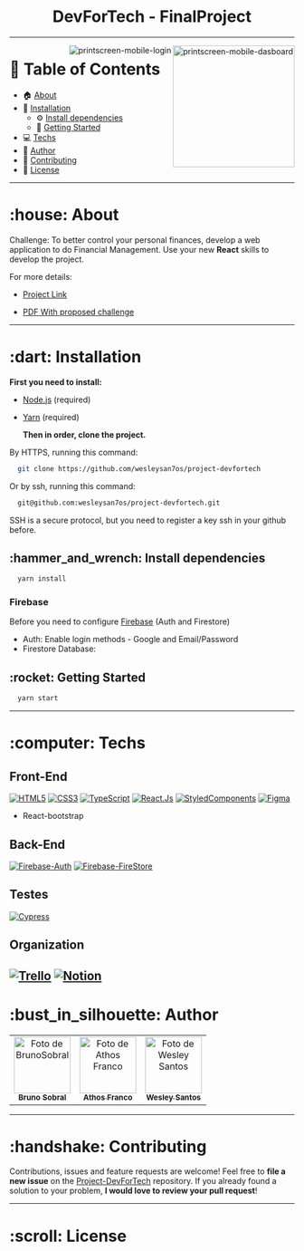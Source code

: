 
<h1 align="center">DevForTech - FinalProject</h1>

---
<img align="right" src="https://lh3.googleusercontent.com/u/0/d/1uhm3PtXMPE709rWpc237do4XsRlomx3Y=w695-h609-iv2" alt="printscreen-mobile-dasboard" width="215px">
<img align="right" src="https://lh3.googleusercontent.com/u/0/d/1fuuMyPZvVeTqRHXIyOFeC4_TR5qWQ4qO=w695-h568-iv2" alt="printscreen-mobile-login">


# :pushpin: Table of Contents

- :house: [About](#about)
- :dart: [Installation](#installation)
  - :gear: [Install dependencies](#install_dependencies)
  - :rocket: [Getting Started](#getting_started)
- :computer: [Techs](#techs)
- :bust_in_silhouette: [Author](#author)
- :handshake: [Contributing](#contributing)
- :scroll: [License](#license)

---

<h1 id="about">:house: About</h1>

Challenge: To better control your personal finances, develop a web application
to do Financial Management. Use your new **React** skills to develop the
project.

For more details:

- [Project Link](https://gamafinancyapp.com/)

- [PDF With proposed challenge](https://drive.google.com/file/d/1DDAEPoPTG-tSBFwA6T-k29W4MXwShlwc/view?usp=sharing)

---

<h1 id="installation">:dart: Installation</h1>

**First you need to install:**

- [Node.js](https://pt-br.nodejs.org/) (required)
- [Yarn](https://yarnpkg.com/) (required)


  **Then in order, clone the project.**

By HTTPS, running this command:

```bash
  git clone https://github.com/wesleysan7os/project-devfortech
```

Or by ssh, running this command:

```bash
  git@github.com:wesleysan7os/project-devfortech.git
```

SSH is a secure protocol, but you need to register a key ssh in your github before.

<h2 id="install_dependencies">:hammer_and_wrench: Install dependencies</h2>

```bash
  yarn install
```
<h3>Firebase</h3>

Before you need to configure [Firebase](https://firebase.google.com/) (Auth and Firestore)
- Auth: Enable login methods - Google and Email/Password
- Firestore Database: 

<h2 id="getting_started">:rocket: Getting Started</h2>

```bash
  yarn start
```
---

<h1 id="techs">:computer: Techs</h1>

<h2>Front-End</h2>

[![HTML5](https://img.shields.io/badge/Html-orange?style=for-the-badge&logo=Html5&logoColor=ffffff)](#)
[![CSS3](https://img.shields.io/badge/css-blue?style=for-the-badge&logo=Css3&logoColor=ffffff)](#)
[![TypeScript](https://img.shields.io/badge/TypeScript-blue?style=for-the-badge&logo=TypeScript&logoColor=ffffff)](#)
[![React.Js](https://img.shields.io/badge/React.Js-blue?style=for-the-badge&logo=React&logoColor=ffffff)](#)
[![StyledComponents](https://img.shields.io/badge/StyledComponents-black?style=for-the-badge&logo=StyledComponents&logoColor=be65a0)](#)
[![Figma](https://img.shields.io/badge/Figma-black?style=for-the-badge&logo=Figma&logoColor=ffffff)](#)
- React-bootstrap

<h2>Back-End</h2>

[![Firebase-Auth](https://img.shields.io/badge/FirebaseAuth-yellow?style=for-the-badge&logo=Firebase&logoColor=ffffff)](#)
[![Firebase-FireStore](https://img.shields.io/badge/FireStore-yellow?style=for-the-badge&logo=Firebase&logoColor=ffffff)](#)

<h2>Testes</h2>

[![Cypress](https://img.shields.io/badge/cypress-64D3A5?style=for-the-badge&logo=cypress&logoColor=ffffff)](#)

<h2>Organization</h2>

[![Trello](https://img.shields.io/badge/trello-yellow?style=for-the-badge&logo=Trello&logoColor=ffffff)](#)
[![Notion](https://img.shields.io/badge/Notion-blue?style=for-the-badge&logo=Notion&logoColor=ffffff)](#)
---

<h1 id="author">:bust_in_silhouette: Author</h1>

<table>
	<tr>
		<td align="center">
			<a href="https://github.com/BrunoSobralDev">
				<img
					width="100px"
					height="auto"
					src="https://github.com/BrunoSobralDev.png"
					alt="Foto de BrunoSobral"
				/>
				<br />
				<sub>
					<b>Bruno Sobral</b>
				</sub>
			</a>
		</td>
      <td align="center">
			  <a href="https://github.com/athosfranco">
          <img
            width="100px"
            height="auto"
            src="https://github.com/athosfranco.png"
            alt="Foto de Athos Franco"
          />
          <br />
          <sub>
            <b>Athos Franco</b>
          </sub>
			  </a>
		</td>
        <td align="center">
			<a href="https://github.com/wesleysan7os">
				<img
					width="100px"
					height="auto"
					src="https://github.com/wesleysan7os.png"
					alt="Foto de Wesley Santos"
				/>
				<br />
				<sub>
					<b>Wesley Santos</b>
				</sub>
			</a>
		</td>
  </tr>	
</table>

---

<h1 id="contributing">:handshake: Contributing</h1>

Contributions, issues and feature requests are welcome! Feel free to **file a new issue** on the [Project-DevForTech](https://github.com/wesleysan7os/project-devfortech/issues) repository. If you already found a solution to your problem, **I would love to review your pull request**!

---

<h1 id="license">:scroll: License</h1>
